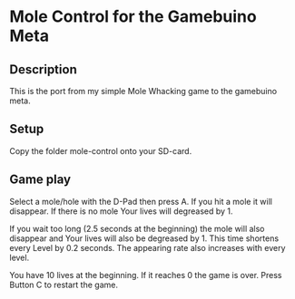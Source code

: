 # Mole Control for the Gamebuino Meta
## Description
This is the port from my simple Mole Whacking game to the gamebuino meta.
## Setup
Copy the folder mole-control onto your SD-card.
## Game play
Select a mole/hole with the D-Pad then press A. If you hit a mole it will disappear. If there is no mole Your lives will degreased by 1.

If you wait too long (2.5 seconds at the beginning) the mole will also disappear and Your lives will also be degreased by 1. This time shortens every  Level by 0.2 seconds. The appearing rate also increases with every level.

You have 10 lives at the beginning. If it reaches 0 the game is over.
Press Button C to restart the game.
